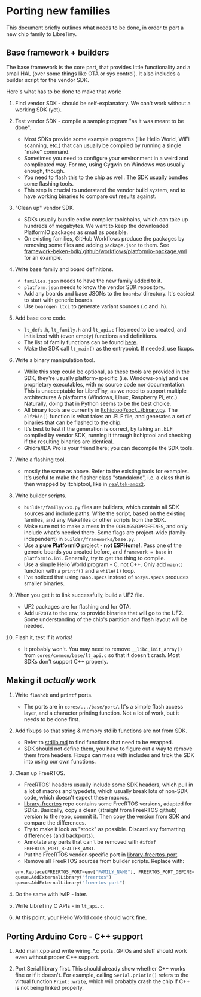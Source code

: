 # Porting new families

This document briefly outlines what needs to be done, in order to port a new chip family to LibreTiny.

## Base framework + builders

The base framework is the core part, that provides little functionality and a small HAL (over some things like OTA or sys control). It also includes a builder script for the vendor SDK.

Here's what has to be done to make that work:

1. Find vendor SDK - should be self-explanatory. We can't work without a working SDK (yet).
2. Test vendor SDK - compile a sample program "as it was meant to be done".

	- Most SDKs provide some example programs (like Hello World, WiFi scanning, etc.) that can usually be compiled by running a single "make" command.
	- Sometimes you need to configure your environment in a weird and complicated way. For me, using Cygwin on Windows was usually enough, though.
	- You need to flash this to the chip as well. The SDK usually bundles some flashing tools.
	- This step is crucial to understand the vendor build system, and to have working binaries to compare out results against.

3. "Clean up" vendor SDK.

	- SDKs usually bundle entire compiler toolchains, which can take up hundreds of megabytes. We want to keep the downloaded PlatformIO packages as small as possible.
	- On existing families, GitHub Workflows produce the packages by removing some files and adding `package.json` to them. See [framework-beken-bdk/.github/workflows/platformio-package.yml](https://github.com/libretiny-eu/framework-beken-bdk/blob/actions/.github/workflows/platformio-package.yml) for an example.

4. Write base family and board definitions.

	- `families.json` needs to have the new family added to it.
	- `platform.json` needs to know the vendor SDK repository.
	- Add any boards and base JSONs to the `boards/` directory. It's easiest to start with generic boards.
	- Use `boardgen ltci` to generate variant sources (.c and .h).

5. Add base core code.

	- `lt_defs.h`, `lt_family.h` and `lt_api.c` files need to be created, and initialized with (even empty) functions and definitions.
	- The list of family functions can be found [here](lt-api.md).
	- Make the SDK call `lt_main()` as the entrypoint. If needed, use fixups.

6. Write a binary manipulation tool.

	- While this step could be optional, as these tools are provided in the SDK, they're usually platform-specific (i.e. Windows-only) and use proprietary executables, with no source code nor documentation. This is unacceptable for LibreTiny, as we need to support multiple architectures & platforms (Windows, Linux, Raspberry Pi, etc.). Naturally, doing that in Python seems to be the best choice.
	- All binary tools are currently in [ltchiptool/soc/.../binary.py](https://github.com/libretiny-eu/ltchiptool/blob/master/ltchiptool/soc/bk72xx/binary.py). The `elf2bin()` function is what takes an .ELF file, and generates a set of binaries that can be flashed to the chip.
	- It's best to test if the generation is correct, by taking an .ELF compiled by vendor SDK, running it through ltchiptool and checking if the resulting binaries are identical.
	- Ghidra/IDA Pro is your friend here; you can decompile the SDK tools.

7. Write a flashing tool.

	- mostly the same as above. Refer to the existing tools for examples. It's useful to make the flasher class "standalone", i.e. a class that is then wrapped by ltchiptool, like in [`realtek-ambz2`](https://github.com/libretiny-eu/ltchiptool/blob/master/ltchiptool/soc/ambz2/util/ambz2tool.py).

8. Write builder scripts.

	- `builder/family/xxx.py` files are builders, which contain all SDK sources and include paths. Write the script, based on the existing families, and any Makefiles or other scripts from the SDK.
	- Make sure not to make a mess in the `CCFLAGS`/`CPPDEFINES`, and only include what's needed there. Some flags are project-wide (family-independent) in `builder/frameworks/base.py`.
	- Use a **pure PlatformIO** project - **not ESPHome!**. Pass one of the generic boards you created before, and `framework = base` in `platformio.ini`. Generally, try to get the thing to compile.
	- Use a simple Hello World program - C, not C++. Only add `main()` function with a `printf()` and a `while(1)` loop.
	- I've noticed that using `nano.specs` instead of `nosys.specs` produces smaller binaries.

9. When you get it to link successfully, build a UF2 file.

	- UF2 packages are for flashing and for OTA.
	- Add `UF2OTA` to the env, to provide binaries that will go to the UF2. Some understanding of the chip's partition and flash layout will be needed.

10. Flash it, test if it works!

	- It probably won't. You may need to remove `__libc_init_array()` from `cores/common/base/lt_api.c` so that it doesn't crash. Most SDKs don't support C++ properly.

## Making it *actually* work

1. Write `flashdb` and `printf` ports.

	- The ports are in `cores/.../base/port/`. It's a simple flash access layer, and a character printing function. Not a lot of work, but it needs to be done first.

2. Add fixups so that string & memory stdlib functions are not from SDK.

	- Refer to [stdlib.md](stdlib.md) to find functions that need to be wrapped.
	- SDK should not define them, you have to figure out a way to remove them from headers. Fixups can mess with includes and trick the SDK into using our own functions.

3. Clean up FreeRTOS.

	- FreeRTOS' headers usually include some SDK headers, which pull in a lot of macros and typedefs, which usually break lots of non-SDK code, which doesn't expect these macros.
	- [library-freertos](https://github.com/libretiny-eu/library-freertos) repo contains some FreeRTOS versions, adapted for SDKs. Basically, copy a clean (straight from FreeRTOS github) version to the repo, commit it. Then copy the version from SDK and compare the differences.
	- Try to make it look as "stock" as possible. Discard any formatting differences (and backports).
	- Annotate any parts that can't be removed with `#ifdef FREERTOS_PORT_REALTEK_AMB1`.
	- Put the FreeRTOS vendor-specific port in [library-freertos-port](https://github.com/libretiny-eu/library-freertos-port).
	- Remove all FreeRTOS sources from builder scripts. Replace with:

	```py
	env.Replace(FREERTOS_PORT=env["FAMILY_NAME"], FREERTOS_PORT_DEFINE="REALTEK_AMB1")
	queue.AddExternalLibrary("freertos")
	queue.AddExternalLibrary("freertos-port")
	```

4. Do the same with lwIP - later.

5. Write LibreTiny C APIs - in `lt_api.c`.

6. At this point, your Hello World code should work fine.

## Porting Arduino Core - C++ support

1. Add main.cpp and write wiring_*.c ports. GPIOs and stuff should work even without proper C++ support.

2. Port Serial library first. This should already show whether C++ works fine or if it doesn't. For example, calling `Serial.println()` refers to the virtual function `Print::write`, which will probably crash the chip if C++ is not being linked properly.

